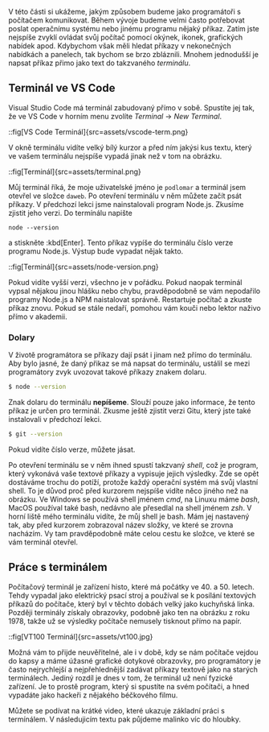 V této části si ukážeme, jakým způsobem budeme jako programátoři s počítačem komunikovat. Během vývoje budeme velmi často potřebovat poslat operačnímu systému nebo jinému programu nějaký příkaz. Zatím jste nejspíše zvyklí ovládat svůj počítač pomocí okýnek, ikonek, grafických nabídek apod. Kdybychom však měli hledat příkazy v nekonečných nabídkách a panelech, tak bychom se brzo zbláznili. Mnohem jednodušší je napsat příkaz přimo jako text do takzvaného _terminálu_.

## Terminál ve VS Code

Visual Studio Code má terminál zabudovaný přímo v sobě. Spustíte jej tak, že ve VS Code v horním menu zvolíte _Terminal_ → _New Terminal_.

::fig[VS Code Terminál]{src=assets/vscode-term.png}

V okně terminálu vidíte velký bílý kurzor a před ním jakýsi kus textu, který ve vašem terminálu nejspíše vypadá jinak než v tom na obrázku.

::fig[Terminál]{src=assets/terminal.png}

Můj terminál říká, že moje uživatelské jméno je `podlomar` a terminál jsem otevřel ve složce `daweb`. Po otevření terminálu v něm můžete začít psát příkazy. V předchozí lekci jsme nainstalovali program Node.js. Zkusíme zjistit jeho verzi. Do termínálu napište 

```
node --version
```

a stiskněte :kbd[Enter]. Tento příkaz vypíše do terminálu číslo verze programu Node.js. Výstup bude vypadat nějak takto.

::fig[Terminál]{src=assets/node-version.png}

Pokud vidíte vyšší verzi, všechno je v pořádku. Pokud naopak terminál vypsal nějakou jinou hlášku nebo chybu, pravděpodobně se vám nepodařilo programy Node.js a NPM naistalovat správně. Restartuje počítač a zkuste příkaz znovu. Pokud se stále nedaří, pomohou vám kouči nebo lektor naživo přímo v akademii. 

### Dolary

V životě programátora se příkazy dají psát i jinam než přímo do termínálu. Aby bylo jasné, že daný přikaz se má napsat do terminálu, ustálil se mezi programátory zvyk uvozovat takové příkazy znakem dolaru.

```sh
$ node --version
```

Znak dolaru do terminálu **nepíšeme**. Slouží pouze jako informace, že tento příkaz je určen pro terminál. Zkusme ještě zjistit verzi Gitu, který jste také instalovali v předchozí lekci. 

```sh
$ git --version
```

Pokud vidíte číslo verze, můžete jásat.


Po otevření terminálu se v něm ihned spustí takzvaný _shell_, což je program, který vykonává vaše textové příkazy a vypisuje jejich výsledky. Zde se opět dostáváme trochu do potíží, protože každý operační systém má svůj vlastní shell. To je důvod proč před kurzorem nejspíše vidíte něco jiného než na obrázku. Ve Windows se používá shell jménem _cmd_, na Linuxu máme _bash_, MacOS používal také bash, nedávno ale přesedlal na shell jménem _zsh_. V horní liště mého terminálu vidíte, že můj shell je bash. Mám jej nastavený tak, aby před kurzorem zobrazoval název složky, ve které se zrovna nacházím. Vy tam pravděpodobně máte celou cestu ke složce, ve které se vám terminál otevřel.


## Práce s terminálem

Počítačový terminál je zařízení histo, které má počátky ve 40. a 50. letech. Tehdy vypadal jako elektrický psací stroj a používal se k posílání textových příkazů do počítače, který byl v těchto dobách velký jako kuchyňská linka. Později terminály získaly obrazovky, podobně jako ten na obrázku z roku 1978, takže už se výsledky počítače nemusely tisknout přímo na papír.

::fig[VT100 Terminál]{src=assets/vt100.jpg}

Možná vám to přijde neuvěřitelné, ale i v době, kdy se nám počítače vejdou do kapsy a máme úžasné grafické dotykové obrazovky, pro programátory je často nejrychlejší a nejpřehlednější zadávat příkazy textově jako na starých terminálech. Jediný rozdíl je dnes v tom, že terminál už není fyzické zařízení. Je to prostě program, který si spustíte na svém počítači, a hned vypadáte jako hackeři z nějakého béčkového filmu.

Můžete se podívat na krátké video, které ukazuje základní práci s termínálem. V následujicím textu pak půjdeme malinko víc do hloubky.
